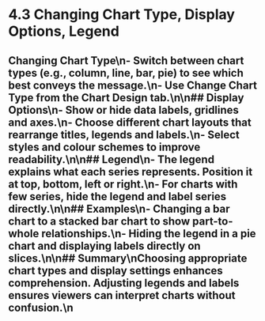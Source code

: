 # 4.3 Changing Chart Type, Display Options, Legend

## Changing Chart Type\n- Switch between chart types (e.g., column, line, bar, pie) to see which best conveys the message.\n- Use Change Chart Type from the Chart Design tab.\n\n## Display Options\n- Show or hide data labels, gridlines and axes.\n- Choose different chart layouts that rearrange titles, legends and labels.\n- Select styles and colour schemes to improve readability.\n\n## Legend\n- The legend explains what each series represents. Position it at top, bottom, left or right.\n- For charts with few series, hide the legend and label series directly.\n\n## Examples\n- Changing a bar chart to a stacked bar chart to show part-to-whole relationships.\n- Hiding the legend in a pie chart and displaying labels directly on slices.\n\n## Summary\nChoosing appropriate chart types and display settings enhances comprehension. Adjusting legends and labels ensures viewers can interpret charts without confusion.\n
